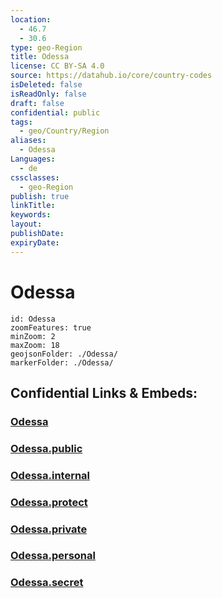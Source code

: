 ```yaml
---
location:
  - 46.7
  - 30.6
type: geo-Region
title: Odessa
license: CC BY-SA 4.0
source: https://datahub.io/core/country-codes
isDeleted: false
isReadOnly: false
draft: false
confidential: public
tags:
  - geo/Country/Region
aliases:
  - Odessa
Languages:
  - de
cssclasses:
  - geo-Region
publish: true
linkTitle:
keywords:
layout:
publishDate:
expiryDate:
---
```


# Odessa

```leaflet
id: Odessa
zoomFeatures: true 
minZoom: 2 
maxZoom: 18
geojsonFolder: ./Odessa/
markerFolder: ./Odessa/
```


## Confidential Links & Embeds: 

### [Odessa](/_Standards/Earth/Continent/Europe/Europe~East/Ukraine/Regions~Ukraine/Odessa.md) 

### [Odessa.public](/_public/Earth/Continent/Europe/Europe~East/Ukraine/Regions~Ukraine/Odessa.public.md) 

### [Odessa.internal](/_internal/Earth/Continent/Europe/Europe~East/Ukraine/Regions~Ukraine/Odessa.internal.md) 

### [Odessa.protect](/_protect/Earth/Continent/Europe/Europe~East/Ukraine/Regions~Ukraine/Odessa.protect.md) 

### [Odessa.private](/_private/Earth/Continent/Europe/Europe~East/Ukraine/Regions~Ukraine/Odessa.private.md) 

### [Odessa.personal](/_personal/Earth/Continent/Europe/Europe~East/Ukraine/Regions~Ukraine/Odessa.personal.md) 

### [Odessa.secret](/_secret/Earth/Continent/Europe/Europe~East/Ukraine/Regions~Ukraine/Odessa.secret.md)

